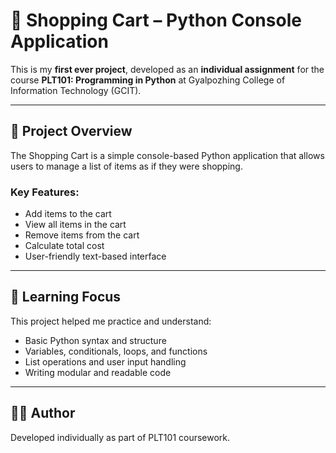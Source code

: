 # 🛒 Shopping Cart – Python Console Application

This is my **first ever project**, developed as an **individual assignment** for the course **PLT101: Programming in Python** at Gyalpozhing College of Information Technology (GCIT).

---

## 📌 Project Overview

The Shopping Cart is a simple console-based Python application that allows users to manage a list of items as if they were shopping.

### Key Features:
- Add items to the cart
- View all items in the cart
- Remove items from the cart
- Calculate total cost
- User-friendly text-based interface

---

## 🎯 Learning Focus

This project helped me practice and understand:
- Basic Python syntax and structure
- Variables, conditionals, loops, and functions
- List operations and user input handling
- Writing modular and readable code

---

## 👩‍💻 Author

Developed individually as part of PLT101 coursework.
